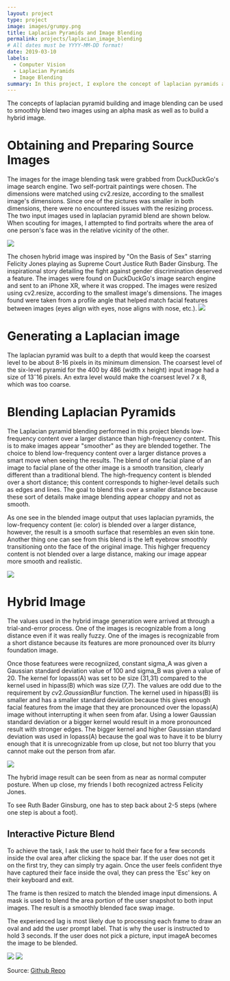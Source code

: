 ```yaml
---
layout: project
type: project
image: images/grumpy.png
title: Laplacian Pyramids and Image Blending
permalink: projects/laplacian_image_blending
# All dates must be YYYY-MM-DD format!
date: 2019-03-10
labels:
  - Computer Vision
  - Laplacian Pyramids
  - Image Blending
summary: In this project, I explore the concept of laplacian pyramids and how they can be used to do smooth transition image blending.
---
```


The concepts of laplacian pyramid building and image blending can be used to smoothly blend two images using an alpha mask as well as to build a hybrid image. 

# Obtaining and Preparing Source Images

The images for the image blending task were grabbed from DuckDuckGo's image search engine. Two self-portrait paintings were chosen. The dimensions were matched using cv2.resize, according to the smallest image's dimensions. Since one of the pictures was smaller in both dimensions, there were no encountered issues with the resizing process. The two input images used in laplacian pyramid blend are shown below. When scouting for images, I attempted to find portraits where the area of one person's face was in the relative vicinity of the other.

<img class="ui medium right floated rounded image" src="../images/portraits.png">

The chosen hybrid image was inspired by "On the Basis of Sex" starring Felicity Jones playing as Supreme Court Justice Ruth Bader Ginsburg. The inspirational story detailing the fight against gender discrimination deserved a feature. The images were found on DuckDuckGo's image search engine and sent to an iPhone XR, where it was cropped. The images were resized using cv2.resize, according to the smallest image's dimensions. The images found were taken from a profile angle that helped match facial features between images (eyes align with eyes, nose aligns with nose, etc.).
<img class="ui medium right floated rounded image" src="../images/blendeed.png">

# Generating a Laplacian image

The laplacian pyramid was built to a depth that would keep the coarsest level to be about 8-16 pixels in its minimum dimension. The coarsest level of the six-level pyramid for the 400 by 486 (width x height) input image had a size of 13ˆ16 pixels. An extra level would make the coarsest level 7 x 8, which was too coarse.

# Blending Laplacian Pyramids

The Laplacian pyramid blending performed in this project blends low-frequency content over a larger distance than high-frequency content. This is to make images appear "smoother" as they are blended together. The choice to blend low-frequency content over a larger distance proves a smart move when seeing the results. The blend of one facial plane of an image to facial plane of the other image is a smooth transition, clearly different than a traditional blend. The high-frequency content is blended over a short distance; this content corresponds to higher-level details such as edges and lines. The goal to blend this over a smaller distance because these sort of details make image blending appear choppy and not as smooth.

As one see in the blended image output that uses laplacian pyramids, the low-frequency content (ie: color) is blended over a larger distance, however, the result is a smooth surface that resembles an even skin tone. Another thing one can see from this blend is the left eyebrow smoothly transitioning onto the face of the original image. This highger frequency content is not blended over a large distance, making our image appear more smooth and realistic.

<img class="ui medium right floated rounded image" src="../images/hybrid.png">


# Hybrid Image 

The values used in the hybrid image generation were arrived at through a trial-and-error process. One of the images is recognizable from a long distance even if it was really fuzzy. One of the images is recognizable from a short distance because its features are more pronounced over its blurry foundation image. 

Once those featurees were recogniized, constant sigma_A was given a Gaussian standard deviation value of 100 and sigma_B was given a value of 20. The kernel for lopass(A) was set to be size (31,31) compared to the kernel used in hipass(B) which was size (7,7). The values are odd due to the requirement by $cv2.GaussianBlur$ function. The kernel used in hipass(B) iis smaller and has a smaller standard deviation because this gives enough facial features from the image that they are pronounced over the lopass(A) image without interrupting it when seen from afar. Using a lower Gaussian standard deviation or a bigger kernel would result in a more pronounced result with stronger edges. The bigger kernel and higher Gaussian standard deviation was used in lopass(A) because the goal was to have it to be blurry enough that it is unrecognizable from up close, but not too blurry that you cannot make out the person from afar.

<img class="ui medium floated rounded image" src="../images/rbg.png">


The hybrid image result can be seen from as near as normal computer posture. When up close, my friends I both recognized actress Felicity Jones.

To see Ruth Bader Ginsburg, one has to step back about 2-5 steps (where one step is about a foot). 


## Interactive Picture Blend

To achieve the task, I ask the user to hold their face for a few seconds inside the oval area after clicking the space bar. If the user does not get it on the first try, they can simply try again. Once the user feels confident thye have captured their face inside the oval, they can press the 'Esc' key on their keyboard and exit.


The frame is then resized to match the blended image input dimensions. A mask is used to blend the area portion of the user snapshot to both input images. The result is a smoothly blended face swap image. 


The experienced lag is most likely due to processing each frame to draw an oval and add the user prompt label. That is why the user is instructed to hold 3 seconds. If the user does not pick a picture, input imageA becomes the image to be blended.


<img class="ui medium right floated rounded image" src="../images/prompt.png">
<img class="ui medium right floated rounded image" src="../images/lol.png">


Source: <a href="https://github.com/ilomeli450/Thresholding-And-Blob-Tracking"><i class="large github icon"></i>Github Repo</a>

